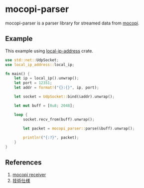 # mocopi-parser

mocopi-parser is a parser library for streamed data from [mocopi](https://www.sony.net/Products/mocopi-dev/jp/).

## Example

This example using [local-ip-address](https://crates.io/crates/local-ip-address) crate.

```rust
use std::net::UdpSocket;
use local_ip_address::local_ip;

fn main() {
    let ip = local_ip().unwrap();
    let port = 12351;
    let addr = format!("{}:{}", ip, port);

    let socket = UdpSocket::bind(&addr).unwrap();

    let mut buff = [0u8; 2048];

    loop {
        socket.recv_from(buff).unwrap();

        let packet = mocopi_parser::parse(&buff).unwrap();
        
        println!("{:?}", packet);
    }
}
```

## References

1. [mocopi receiver](https://github.com/seagetch/mcp-receiver/blob/main/doc/Protocol.md)
2. [技術仕様](https://www.sony.net/Products/mocopi-dev/jp/documents/Home/TechSpec.html)
